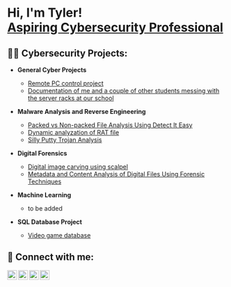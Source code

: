 <h1>Hi, I'm Tyler! <br/><a href="https://www.linkedin.com/in/tyler-pham-860392214/">Aspiring Cybersecurity Professional</a></h1>

<h2>👨‍💻 Cybersecurity Projects:</h2>

- <b>General Cyber Projects</b>
  - [Remote PC control project](https://github.com/tylerpham89/Remote-Computer-Control)
  - [Documentation of me and a couple of other students messing with the server racks at our school](https://github.com/tylerpham89/SIEM-Lab)
- <b>Malware Analysis and Reverse Engineering</b>
  - [Packed vs Non-packed File Analysis Using Detect It Easy](https://github.com/tylerpham89/Packed-vs-non-packed)
  - [Dynamic analyzation of RAT file](https://github.com/tylerpham89/Dynamic-Analyzation-of-a-RAT-File)
  - [Silly Putty Trojan Analysis](https://github.com/tylerpham89/Silly-Putty-Trojan-Analysis)
- <b>Digital Forensics</b>
  - [Digital image carving using scalpel](https://github.com/tylerpham89/Digital-Image-Carving-Using-Scalpel)
  - [Metadata and Content Analysis of Digital Files Using Forensic Techniques](https://github.com/tylerpham89/Metadata-and-Content-Analysis-of-Digital-Files-Using-Forensic-Techniques)

- <b>Machine Learning</b>
  - to be added
- <b>SQL Database Project</b>
  - [Video game database](https://github.com/tylerpham89/Video-Game-Database)
<!--
<h2>📺 Popular YouTube Videos</h2>

- [How to get into Cybersecurity Starting From Zero](https://www.youtube.com/watch?v=a83ASGn_V_s)
- [A Day in the Life of a Cybersecurity Anayst](https://www.youtube.com/watch?v=uHy3oM7NnoU)
- [How to Create a KeyLogger (C#)](https://www.youtube.com/watch?v=N-L9hklSlNk)
- [Ransomware Demonstration (C#)](https://www.youtube.com/watch?v=OfvdQeh79s0)
- [Is WGU Legit?](https://www.youtube.com/watch?v=E2MwRWxDBkA)
-->
<h2> 🤳 Connect with me:</h2>

[<img align="left" alt="JoshMadakor | YouTube" width="22px" src="https://cdn.jsdelivr.net/npm/simple-icons@v3/icons/youtube.svg" />][youtube]
[<img align="left" alt="JoshMadakor | Twitter" width="22px" src="https://cdn.jsdelivr.net/npm/simple-icons@v3/icons/twitter.svg" />][twitter]
[<img align="left" alt="JoshMadakor | LinkedIn" width="22px" src="https://cdn.jsdelivr.net/npm/simple-icons@v3/icons/linkedin.svg" />][linkedin]
[<img align="left" alt="JoshMadakor | Instagram" width="22px" src="https://cdn.jsdelivr.net/npm/simple-icons@v3/icons/instagram.svg" />][instagram]

[twitter]: https://twitter.com/joshmadakor
[youtube]: https://www.youtube.com/c/joshmadakor
[instagram]: https://www.instagram.com/joshmadakor/
[linkedin]: https://www.linkedin.com/in/tyler-pham-860392214/
<!--
**joshmadakor1/joshmadakor1** is a ✨ _special_ ✨ repository because its `README.md` (this file) appears on your GitHub profile.

Here are some ideas to get you started:

- 🔭 I’m currently working on ...
- 🌱 I’m currently learning ...
- 👯 I’m looking to collaborate on ...
- 🤔 I’m looking for help with ...
- 💬 Ask me about ...
- 📫 How to reach me: ...
- 😄 Pronouns: ...
- ⚡ Fun fact: ...
-->
